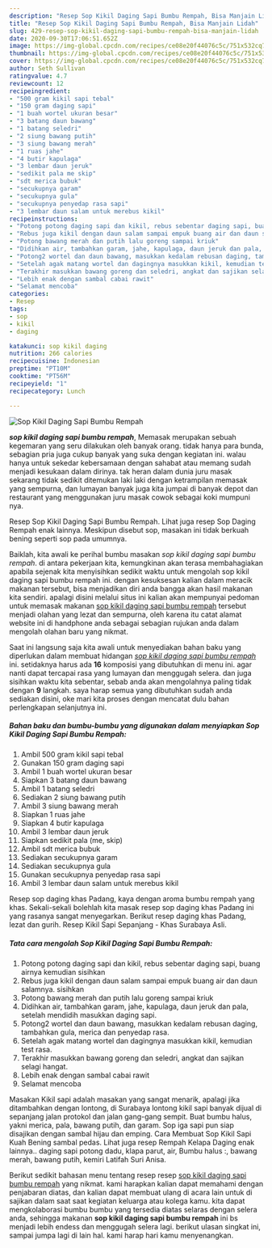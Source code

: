 ```yaml
---
description: "Resep Sop Kikil Daging Sapi Bumbu Rempah, Bisa Manjain Lidah"
title: "Resep Sop Kikil Daging Sapi Bumbu Rempah, Bisa Manjain Lidah"
slug: 429-resep-sop-kikil-daging-sapi-bumbu-rempah-bisa-manjain-lidah
date: 2020-09-30T17:06:51.652Z
image: https://img-global.cpcdn.com/recipes/ce08e20f44076c5c/751x532cq70/sop-kikil-daging-sapi-bumbu-rempah-foto-resep-utama.jpg
thumbnail: https://img-global.cpcdn.com/recipes/ce08e20f44076c5c/751x532cq70/sop-kikil-daging-sapi-bumbu-rempah-foto-resep-utama.jpg
cover: https://img-global.cpcdn.com/recipes/ce08e20f44076c5c/751x532cq70/sop-kikil-daging-sapi-bumbu-rempah-foto-resep-utama.jpg
author: Seth Sullivan
ratingvalue: 4.7
reviewcount: 12
recipeingredient:
- "500 gram kikil sapi tebal"
- "150 gram daging sapi"
- "1 buah wortel ukuran besar"
- "3 batang daun bawang"
- "1 batang seledri"
- "2 siung bawang putih"
- "3 siung bawang merah"
- "1 ruas jahe"
- "4 butir kapulaga"
- "3 lembar daun jeruk"
- "sedikit pala me skip"
- "sdt merica bubuk"
- "secukupnya garam"
- "secukupnya gula"
- "secukupnya penyedap rasa sapi"
- "3 lembar daun salam untuk merebus kikil"
recipeinstructions:
- "Potong potong daging sapi dan kikil, rebus sebentar daging sapi, buang airnya kemudian sisihkan"
- "Rebus juga kikil dengan daun salam sampai empuk buang air dan daun salamnya. sisihkan"
- "Potong bawang merah dan putih lalu goreng sampai kriuk"
- "Didihkan air, tambahkan garam, jahe, kapulaga, daun jeruk dan pala, setelah mendidih masukkan daging sapi."
- "Potong2 wortel dan daun bawang, masukkan kedalam rebusan daging, tambahkan gula, merica dan penyedap rasa."
- "Setelah agak matang wortel dan dagingnya masukkan kikil, kemudian test rasa."
- "Terakhir masukkan bawang goreng dan seledri, angkat dan sajikan selagi hangat."
- "Lebih enak dengan sambal cabai rawit"
- "Selamat mencoba"
categories:
- Resep
tags:
- sop
- kikil
- daging

katakunci: sop kikil daging 
nutrition: 266 calories
recipecuisine: Indonesian
preptime: "PT10M"
cooktime: "PT56M"
recipeyield: "1"
recipecategory: Lunch

---
```



![Sop Kikil Daging Sapi Bumbu Rempah](https://img-global.cpcdn.com/recipes/ce08e20f44076c5c/751x532cq70/sop-kikil-daging-sapi-bumbu-rempah-foto-resep-utama.jpg)

<b><i>sop kikil daging sapi bumbu rempah</i></b>, Memasak merupakan sebuah kegemaran yang seru dilakukan oleh banyak orang. tidak hanya para bunda, sebagian pria juga cukup banyak yang suka dengan kegiatan ini. walau hanya untuk sekedar kebersamaan dengan sahabat atau memang sudah menjadi kesukaan dalam dirinya. tak heran dalam dunia juru masak sekarang tidak sedikit ditemukan laki laki dengan ketrampilan memasak yang sempurna, dan lumayan banyak juga kita jumpai di banyak depot dan restaurant yang menggunakan juru masak cowok sebagai koki mumpuni nya.

Resep Sop Kikil Daging Sapi Bumbu Rempah. Lihat juga resep Sop Daging Rempah enak lainnya. Meskipun disebut sop, masakan ini tidak berkuah bening seperti sop pada umumnya.

Baiklah, kita awali ke perihal bumbu masakan <i>sop kikil daging sapi bumbu rempah</i>. di antara pekerjaan kita, kemungkinan akan terasa membahagiakan apabila sejenak kita menyisihkan sedikit waktu untuk mengolah sop kikil daging sapi bumbu rempah ini. dengan kesuksesan kalian dalam meracik makanan tersebut, bisa menjadikan diri anda bangga akan hasil makanan kita sendiri. apalagi disini melalui situs ini kalian akan mempunyai pedoman untuk memasak makanan <u>sop kikil daging sapi bumbu rempah</u> tersebut menjadi olahan yang lezat dan sempurna, oleh karena itu catat alamat website ini di handphone anda sebagai sebagian rujukan anda dalam mengolah olahan baru yang nikmat.


Saat ini langsung saja kita awali untuk menyediakan bahan baku yang diperlukan dalam membuat hidangan <u><i>sop kikil daging sapi bumbu rempah</i></u> ini. setidaknya harus ada <b>16</b> komposisi yang dibutuhkan di menu ini. agar nanti dapat tercapai rasa yang lumayan dan menggugah selera. dan juga sisihkan waktu kita sebentar, sebab anda akan mengolahnya paling tidak dengan <b>9</b> langkah. saya harap semua yang dibutuhkan sudah anda sediakan disini, oke mari kita proses dengan mencatat dulu bahan perlengkapan selanjutnya ini.

<!--inarticleads1-->

##### Bahan baku dan bumbu-bumbu yang digunakan dalam menyiapkan Sop Kikil Daging Sapi Bumbu Rempah:

1. Ambil 500 gram kikil sapi tebal
1. Gunakan 150 gram daging sapi
1. Ambil 1 buah wortel ukuran besar
1. Siapkan 3 batang daun bawang
1. Ambil 1 batang seledri
1. Sediakan 2 siung bawang putih
1. Ambil 3 siung bawang merah
1. Siapkan 1 ruas jahe
1. Siapkan 4 butir kapulaga
1. Ambil 3 lembar daun jeruk
1. Siapkan sedikit pala (me, skip)
1. Ambil sdt merica bubuk
1. Sediakan secukupnya garam
1. Sediakan secukupnya gula
1. Gunakan secukupnya penyedap rasa sapi
1. Ambil 3 lembar daun salam untuk merebus kikil


Resep sop daging khas Padang, kaya dengan aroma bumbu rempah yang khas. Sekali-sekali bolehlah kita masak resep sop daging khas Padang ini yang rasanya sangat menyegarkan. Berikut resep daging khas Padang, lezat dan gurih. Resep Kikil Sapi Sepanjang - Khas Surabaya Asli. 

<!--inarticleads2-->

##### Tata cara mengolah Sop Kikil Daging Sapi Bumbu Rempah:

1. Potong potong daging sapi dan kikil, rebus sebentar daging sapi, buang airnya kemudian sisihkan
1. Rebus juga kikil dengan daun salam sampai empuk buang air dan daun salamnya. sisihkan
1. Potong bawang merah dan putih lalu goreng sampai kriuk
1. Didihkan air, tambahkan garam, jahe, kapulaga, daun jeruk dan pala, setelah mendidih masukkan daging sapi.
1. Potong2 wortel dan daun bawang, masukkan kedalam rebusan daging, tambahkan gula, merica dan penyedap rasa.
1. Setelah agak matang wortel dan dagingnya masukkan kikil, kemudian test rasa.
1. Terakhir masukkan bawang goreng dan seledri, angkat dan sajikan selagi hangat.
1. Lebih enak dengan sambal cabai rawit
1. Selamat mencoba


Masakan Kikil sapi adalah masakan yang sangat menarik, apalagi jika ditambahkan dengan lontong, di Surabaya lontong kikil sapi banyak dijual di sepanjang jalan protokol dan jalan gang-gang sempit. Buat bumbu halus, yakni merica, pala, bawang putih, dan garam. Sop iga sapi pun siap disajikan dengan sambal hijau dan emping. Cara Membuat Sop Kikil Sapi Kuah Bening sambal pedas. Lihat juga resep Rempah Kelapa Daging enak lainnya.. daging sapi potong dadu, klapa parut, air, Bumbu halus :, bawang merah, bawang putih, kemiri Latifah Suri Anisa. 

Berikut sedikit bahasan menu tentang resep resep <u>sop kikil daging sapi bumbu rempah</u> yang nikmat. kami harapkan kalian dapat memahami dengan penjabaran diatas, dan kalian dapat membuat ulang di acara lain untuk di sajikan dalam saat saat kegiatan keluarga atau kolega kamu. kita dapat mengkolaborasi bumbu bumbu yang tersedia diatas selaras dengan selera anda, sehingga makanan <b>sop kikil daging sapi bumbu rempah</b> ini bs menjadi lebih endess dan menggugah selera lagi. berikut ulasan singkat ini, sampai jumpa lagi di lain hal. kami harap hari kamu menyenangkan.
